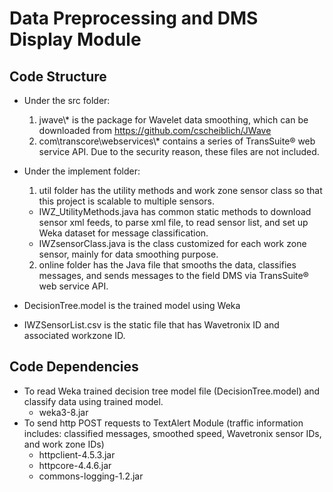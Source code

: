 # Data Preprocessing and DMS Display Module

## Code Structure
- Under the src folder:
  1. jwave\\* is the package for Wavelet data smoothing, which can be downloaded from https://github.com/cscheiblich/JWave
  2. com\transcore\webservices\\* contains a series of TransSuite® web service API. Due to the security reason, these files are not included.

- Under the implement folder:
  1. util folder has the utility methods and work zone sensor class so that this project is scalable to multiple sensors.
    - IWZ_UtilityMethods.java has common static methods to download sensor xml feeds, to parse xml file, to read sensor list, and set up Weka dataset for message classification.
    - IWZsensorClass.java is the class customized for each work zone sensor, mainly for data smoothing purpose.  

  2. online folder has the Java file that smooths the data, classifies messages, and sends messages to the field DMS via TransSuite® web service API.

- DecisionTree.model is the trained model using Weka
- IWZSensorList.csv is the static file that has Wavetronix ID and associated workzone ID.

## Code Dependencies
- To read Weka trained decision tree model file (DecisionTree.model) and classify data using trained model.
  - weka3-8.jar
- To send http POST requests to TextAlert Module (traffic information includes: classified messages, smoothed speed, Wavetronix sensor IDs, and work zone IDs)
  - httpclient-4.5.3.jar
  - httpcore-4.4.6.jar
  - commons-logging-1.2.jar
